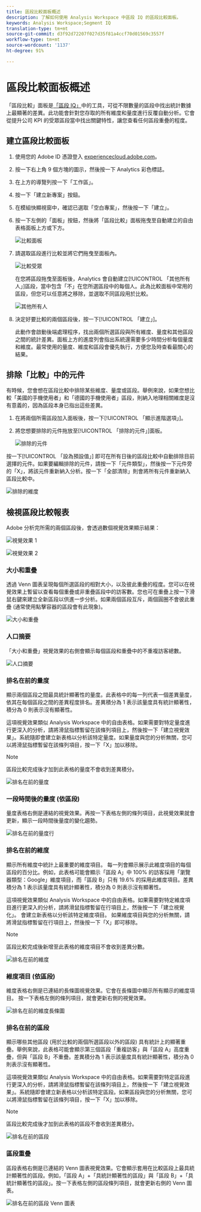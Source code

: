 ```yaml
---
title: 區段比較面板概述
description: 了解如何使用 Analysis Workspace 中區段 IQ 的區段比較面板。
keywords: Analysis Workspace;Segment IQ
translation-type: tm+mt
source-git-commit: d3f92d72207f027d35f81a4ccf70d01569c3557f
workflow-type: tm+mt
source-wordcount: '1137'
ht-degree: 91%

---
```



# 區段比較面板概述

「區段比較」面板是[「區段 IQ」](../../segment-iq.md)中的工具，可從不限數量的區段中找出統計數據上最顯著的差異。此功能會針對您存取的所有維度和量度進行反覆自動分析。它會從提升公司 KPI 的受眾區段當中找出關鍵特性，讓您查看任何區段重疊的程度。

## 建立區段比較面板

1. 使用您的 Adobe ID 憑證登入 [experiencecloud.adobe.com](https://experiencecloud.adobe.com)。
1. 按一下右上角 9 個方塊的圖示，然後按一下 Analytics 彩色標誌。
1. 在上方的導覽列按一下「工作區」。
1. 按一下「建立新專案」按鈕。
1. 在模組快顯視窗中，確認已選取「空白專案」，然後按一下「建立」。
1. 按一下左側的「面板」按鈕，然後將「區段比較」面板拖曳至自動建立的自由表格面板上方或下方。

   ![比較面板](assets/seg-compare-panel.png)

1. 請選取區段進行比較並將它們拖曳至面板內。

   ![比較受眾](assets/compare-audiences.png)

   在您將區段拖曳至面板後，Analytics 會自動建立[!UICONTROL 「其他所有人」]區段，當中包含「不」在您所選區段中的每個人。此為比較面板中常用的區段，但您可以任意將之移除，並選取不同區段用於比較。

   ![其他所有人](assets/everyone-else.png)

1. 決定好要比較的兩個區段後，按一下[!UICONTROL 「建立」]。

   此動作會啟動後端處理程序，找出兩個所選區段與所有維度、量度和其他區段之間的統計差異。面板上方的進度列會指出系統還需要多少時間分析每個量度和維度。最常使用的量度、維度和區段會優先執行，方便您及時查看最關心的結果。

## 排除「比較」中的元件

有時候，您會想在區段比較中排除某些維度、量度或區段。舉例來說，如果您想比較「美國的手機使用者」和「德國的手機使用者」區段，則納入地理相關維度是沒有意義的，因為區段本身已指出這些差異。

1. 在將兩個所需區段加入面板後，按一下[!UICONTROL 「顯示進階選項」]。
1. 將您想要排除的元件拖放至[!UICONTROL 「排除的元件」]面板。

   ![排除的元件](assets/excluded-components.png)

按一下[!UICONTROL 「設為預設值」] 即可在所有日後的區段比較中自動排除目前選擇的元件。如果要編輯排除的元件，請按一下「元件類型」，然後按一下元件旁的「X」，將該元件重新納入分析。按一下「全部清除」則會將所有元件重新納入區段比較中。

![排除的維度](assets/excluded-dimensions.png)

## 檢視區段比較報表

Adobe 分析完所需的兩個區段後，會透過數個視覺效果顯示結果：

![視覺效果 1](assets/new-viz.png)

![視覺效果 2](assets/new-viz2.png)

### 大小和重疊

透過 Venn 圖表呈現每個所選區段的相對大小，以及彼此重疊的程度。您可以在視覺效果上暫留以查看每個重疊或非重疊區段中的訪客數。您也可在重疊上按一下滑鼠右鍵來建立全新區段以供進一步分析。如果兩個區段互斥，兩個圓圈不會彼此重疊 (通常使用點擊容器的區段會有此現象)。

![大小和重疊](assets/size-overlap.png)

### 人口摘要

「大小和重疊」視覺效果的右側會顯示每個區段和重疊中的不重複訪客總數。

![人口摘要](assets/population_summaries.png)

### 排名在前的量度

顯示兩個區段之間最具統計顯著性的量度。此表格中的每一列代表一個差異量度，依其在每個區段之間的差異程度排名。差異積分為 1 表示該量度具有統計顯著性，積分為 0 則表示沒有顯著性。

這項視覺效果類似 Analysis Workspace 中的自由表格。如果需要對特定量度進行更深入的分析，請將滑鼠指標暫留在該條列項目上，然後按一下「建立視覺效果」。系統隨即會建立新表格以分析該特定量度。如果量度與您的分析無關，您可以將滑鼠指標暫留在該條列項目，按一下「X」加以移除。

>[!NOTE]
>
> 區段比較完成後才加到此表格的量度不會收到差異積分。

![排名在前的量度](assets/top-metrics.png)

### 一段時間後的量度 (依區段)

量度表格右側是連結的視覺效果。再按一下表格左側的條列項目，此視覺效果就會更新，顯示一段時間後量度的變化趨勢。

![排名在前的量度行](assets/linked-viz.png)

### 排名在前的維度

顯示所有維度中統計上最重要的維度項目。 每一列會顯示展示此維度項目的每個區段的百分比。例如，此表格可能會顯示「區段 A」中 100% 的訪客採用「瀏覽器類型：Google」維度項目，而「區段 B」只有 19.6% 的採用此維度項目。差異積分為 1 表示該量度具有統計顯著性，積分為 0 則表示沒有顯著性。

這項視覺效果類似 Analysis Workspace 中的自由表格。如果需要對特定維度項目進行更深入的分析，請將滑鼠指標暫留在行項目上，然後按一下「建立視覺化」。 會建立新表格以分析該特定維度項目。 如果維度項目與您的分析無關，請將滑鼠指標暫留在行項目上，然後按一下「X」即可移除。

>[!NOTE]
>
>區段比較完成後新增至此表格的維度項目不會收到差異分數。

![排名在前的維度](assets/top-dimension-item1.png)

### 維度項目 (依區段)

維度表格右側是已連結的長條圖視覺效果。它會在長條圖中顯示所有顯示的維度項目。 按一下表格左側的條列項目，就會更新右側的視覺效果。

![排名在前的維度長條圖](assets/top-dimension-item.png)

### 排名在前的區段

顯示哪些其他區段 (用於比較的兩個所選區段以外的區段) 具有統計上的顯著重疊。舉例來說，此表格可能會顯示第三個區段「重複訪客」與「區段 A」高度重疊，但與「區段 B」不重疊。差異積分為 1 表示該量度具有統計顯著性，積分為 0 則表示沒有顯著性。

這項視覺效果類似 Analysis Workspace 中的自由表格。如果需要對特定區段進行更深入的分析，請將滑鼠指標暫留在該條列項目上，然後按一下「建立視覺效果」。系統隨即會建立新表格以分析該特定區段。如果區段與您的分析無關，您可以將滑鼠指標暫留在該條列項目，按一下「X」加以移除。

>[!NOTE]
>
> 區段比較完成後才加到此表格的區段不會收到差異積分。

![排名在前的區段](assets/top-segments.png)

### 區段重疊

區段表格右側是已連結的 Venn 圖表視覺效果。它會顯示套用在比較區段上最具統計顯著性的區段。例如，「區段 A」+「具統計顯著性的區段」與「區段 B」+「具統計顯著性的區段」。按一下表格左側的區段條列項目，就會更新右側的 Venn 圖表。

![排名在前的區段 Venn 圖表](assets/segment-overlap.png)
